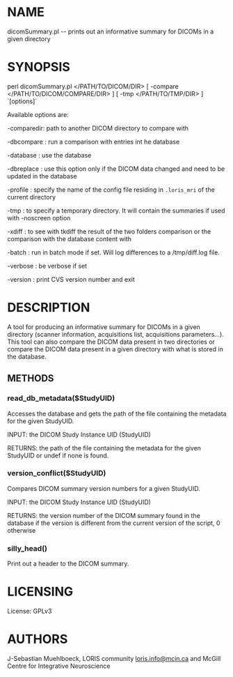 # NAME

dicomSummary.pl -- prints out an informative summary for DICOMs in a given directory

# SYNOPSIS

perl dicomSummary.pl &lt;/PATH/TO/DICOM/DIR> \[ -compare &lt;/PATH/TO/DICOM/COMPARE/DIR> \] \[ -tmp &lt;/PATH/TO/TMP/DIR> \] \`\[options\]\`

Available options are:

\-comparedir: path to another DICOM directory to compare with

\-dbcompare : run a comparison with entries int he database

\-database  : use the database

\-dbreplace : use this option only if the DICOM data changed and need to be updated
             in the database

\-profile   : specify the name of the config file residing in `.loris_mri` of the
             current directory

\-tmp       : to specify a temporary directory. It will contain the summaries if
             used with -noscreen option

\-xdiff     : to see with tkdiff the result of the two folders comparison or the
             comparison with the database content with

\-batch     : run in batch mode if set. Will log differences to a /tmp/diff.log file.

\-verbose   : be verbose if set

\-version   : print CVS version number and exit

# DESCRIPTION

A tool for producing an informative summary for DICOMs in a given directory
(scanner information, acquisitions list, acquisitions parameters...). This tool
can also compare the DICOM data present in two directories or compare the DICOM
data present in a given directory with what is stored in the database.

## METHODS

### read\_db\_metadata($StudyUID)

Accesses the database and gets the path of the file containing the metadata for
the given StudyUID.

INPUT: the DICOM Study Instance UID (StudyUID)

RETURNS: the path of the file containing the metadata for the given StudyUID or
         undef if none is found.

### version\_conflict($StudyUID)

Compares DICOM summary version numbers for a given StudyUID.

INPUT: the DICOM Study Instance UID (StudyUID)

RETURNS: the version number of the DICOM summary found in the database if the
         version is different from the current version of the script, 0 otherwise

### silly\_head()

Print out a header to the DICOM summary.

# LICENSING

License: GPLv3

# AUTHORS

J-Sebastian Muehlboeck,
LORIS community <loris.info@mcin.ca> and McGill Centre for Integrative
Neuroscience
